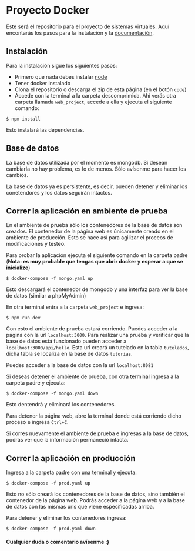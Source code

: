 # Proyecto Docker

Este será el repositorio para el proyecto de sistemas virtuales. Aquí encontarás los pasos para la instalación y la <a href="/doc">documentación</a>.

## Instalación

Para la instalación sigue los siguientes pasos:
- Primero que nada debes instalar <a href="https://nodejs.org/es/">node</a>
- Tener docker instalado
- Clona el repositorio o descarga el zip de esta página (en el botón `code`)
- Accede con la terminal a la carpeta descomprimida. Ahí verás otra carpeta llamada `web_project`, accede a ella y ejecuta el siguiente comando:

```
$ npm install
```
Esto instalará las dependencias.

## Base de datos

La base de datos utilizada por el momento es mongodb. Si desean cambiarla no hay problema, es lo de menos. Sólo avísenme para hacer los cambios.

La base de datos ya es persistente, es decir, pueden detener y eliminar los conetendores y los datos seguirán intactos.

## Correr la aplicación en ambiente de prueba

En el ambiente de prueba sólo los contenedores de la base de datos son creados. El contenedor de la página web es únicamente creado en el ambiente de producción. Esto se hace así para agilizar el proceos de modificaciones y testeo.

Para probar la aplicación ejecuta el siguiente comando en la carpeta padre (**Nota: es muy probable que tengas que abrir docker y esperar a que se inicialize**)
```
$ docker-compose -f mongo.yaml up 
```
Esto descargará el contenedor de mongodb y una interfaz para ver la base de datos (similar a phpMyAdmin)

En otra terminal entra a la carpeta `web_project` e ingresa:
```
$ npm run dev
```
Con esto el ambiente de prueba estará corriendo. Puedes acceder a la página con la url `localhost:3000`.
Para realizar una prueba y verificar que la base de datos está funcionado pueden acceder a `localhost:3000/api/hello`. Esta url creará un tutelado en la tabla `tutelados`, dicha tabla se localiza en la base de datos `tutorias`.  

Puedes acceder a la base de datos con la url `localhost:8081`

Si deseas detener el ambiente de prueba, con otra terminal ingresa a la carpeta padre y ejecuta:
```
$ docker-compose -f mongo.yaml down
```

Esto dentendrá y eliminará los contenedores.

Para detener la página web, abre la terminal donde está corriendo dicho proceso e ingresa `Ctrl+C`.

Si corres nuevamente el ambiente de prueba e ingresas a la base de datos, podrás ver que la información permaneció intacta.

## Correr la aplicación en producción

Ingresa a la carpeta padre con una terminal y ejecuta:
```
$ docker-compose -f prod.yaml up
```

Esto no sólo creará los contenedores de la base de datos, sino también el contenedor de la página web.
Podrás acceder a la página web y a la base de datos con las mismas urls que viene especificadas arriba.

Para detener y eliminar los contenedores ingresa:

```
$ docker-compose -f prod.yaml down
```

#### Cualquier duda o comentario avísenme :)